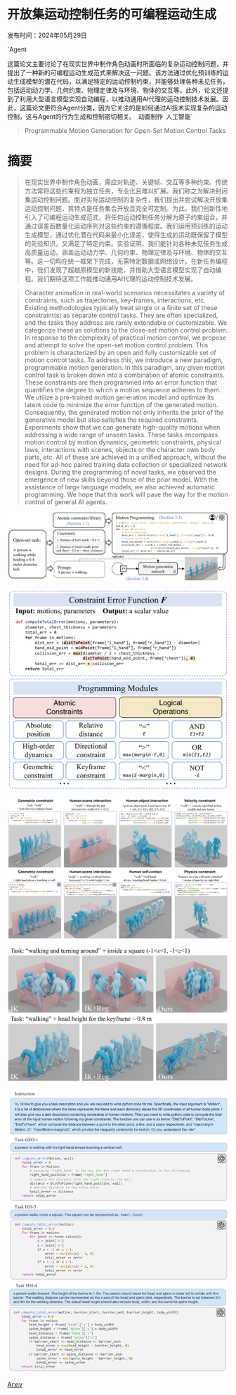 # 开放集运动控制任务的可编程运动生成

发布时间：2024年05月29日

`Agent

这篇论文主要讨论了在现实世界中制作角色动画时所面临的复杂运动控制问题，并提出了一种新的可编程运动生成范式来解决这一问题。该方法通过优化预训练的运动生成模型的潜在代码，以满足特定的运动控制约束，并能够处理各种未见任务，包括运动动力学、几何约束、物理定律及与环境、物体的交互等。此外，论文还提到了利用大型语言模型实现自动编程，以推动通用AI代理的运动控制技术发展。因此，这篇论文更符合Agent分类，因为它关注的是如何通过AI技术实现复杂的运动控制，这与Agent的行为生成和控制密切相关。` `动画制作` `人工智能`

> Programmable Motion Generation for Open-Set Motion Control Tasks

# 摘要

> 在现实世界中制作角色动画，需应对轨迹、关键帧、交互等多种约束。传统方法常将这些约束视为独立任务，专业化且难以扩展。我们称之为解决封闭集运动控制问题。面对实际运动控制的复杂性，我们提出并尝试解决开放集运动控制问题，其特点是任务集合开放且完全可定制。为此，我们创新性地引入了可编程运动生成范式，将任何运动控制任务分解为原子约束组合，并通过误差函数量化运动序列对这些约束的遵循程度。我们运用预训练的运动生成模型，通过优化潜在代码来最小化误差，使得生成的运动既保留了模型的先验知识，又满足了特定约束。实验证明，我们能针对各种未见任务生成高质量运动，涵盖运动动力学、几何约束、物理定律及与环境、物体的交互等。这一切均在统一框架下完成，无需特定数据或网络设计。在新任务编程中，我们发现了超越原模型的新技能，并借助大型语言模型实现了自动编程。我们期待这项工作能推动通用AI代理的运动控制技术发展。

> Character animation in real-world scenarios necessitates a variety of constraints, such as trajectories, key-frames, interactions, etc. Existing methodologies typically treat single or a finite set of these constraint(s) as separate control tasks. They are often specialized, and the tasks they address are rarely extendable or customizable. We categorize these as solutions to the close-set motion control problem. In response to the complexity of practical motion control, we propose and attempt to solve the open-set motion control problem. This problem is characterized by an open and fully customizable set of motion control tasks. To address this, we introduce a new paradigm, programmable motion generation. In this paradigm, any given motion control task is broken down into a combination of atomic constraints. These constraints are then programmed into an error function that quantifies the degree to which a motion sequence adheres to them. We utilize a pre-trained motion generation model and optimize its latent code to minimize the error function of the generated motion. Consequently, the generated motion not only inherits the prior of the generative model but also satisfies the required constraints. Experiments show that we can generate high-quality motions when addressing a wide range of unseen tasks. These tasks encompass motion control by motion dynamics, geometric constraints, physical laws, interactions with scenes, objects or the character own body parts, etc. All of these are achieved in a unified approach, without the need for ad-hoc paired training data collection or specialized network designs. During the programming of novel tasks, we observed the emergence of new skills beyond those of the prior model. With the assistance of large language models, we also achieved automatic programming. We hope that this work will pave the way for the motion control of general AI agents.

![开放集运动控制任务的可编程运动生成](../../../paper_images/2405.19283/x2.png)

![开放集运动控制任务的可编程运动生成](../../../paper_images/2405.19283/x3.png)

![开放集运动控制任务的可编程运动生成](../../../paper_images/2405.19283/x4.png)

![开放集运动控制任务的可编程运动生成](../../../paper_images/2405.19283/x5.png)

![开放集运动控制任务的可编程运动生成](../../../paper_images/2405.19283/x6.png)

[Arxiv](https://arxiv.org/abs/2405.19283)